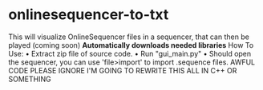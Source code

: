 # onlinesequencer-to-txt
This will visualize OnlineSequencer files in a sequencer, that can then be played (coming soon)
**Automatically downloads needed libraries**
How To Use:
• Extract zip file of source code.
• Run "gui_main.py"
• Should open the sequencer, you can use 'file>import' to import .sequence files.
AWFUL CODE PLEASE IGNORE I'M GOING TO REWRITE THIS ALL IN C++ OR SOMETHING
